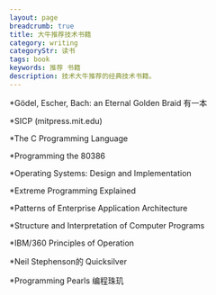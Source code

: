 ```yaml
---
layout: page
breadcrumb: true
title: 大牛推荐技术书籍
category: writing
categoryStr: 读书 
tags: book
keywords: 推荐 书籍
description: 技术大牛推荐的经典技术书籍。
---
```

	  
*Gödel, Escher, Bach: an Eternal Golden Braid  有一本

*SICP (mitpress.mit.edu)

*The C Programming Language

*Programming the 80386

*Operating Systems: Design and Implementation

*Extreme Programming Explained

*Patterns of Enterprise Application Architecture

*Structure and Interpretation of Computer Programs

*IBM/360 Principles of Operation

*Neil Stephenson的 Quicksilver

*Programming Pearls  编程珠玑


